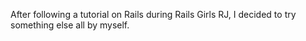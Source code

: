 After following a tutorial on Rails during Rails Girls RJ, I decided to try something else all by myself.
